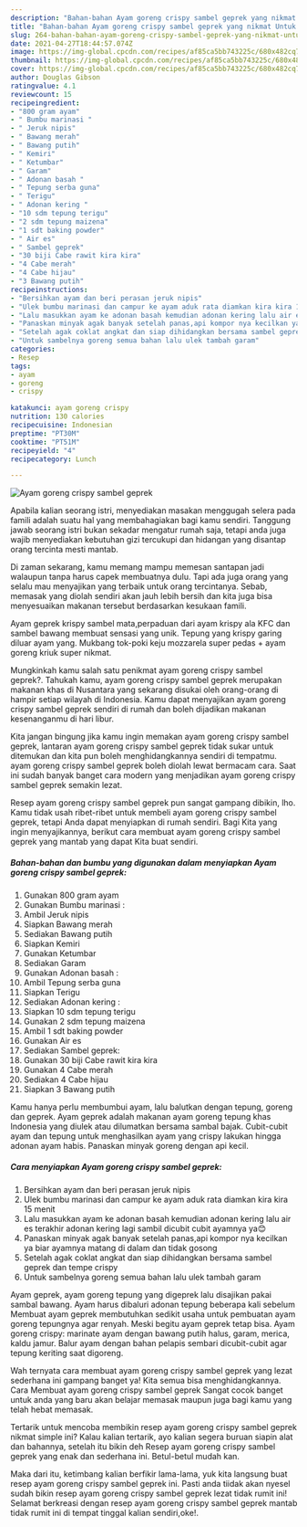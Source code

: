 ```yaml
---
description: "Bahan-bahan Ayam goreng crispy sambel geprek yang nikmat Untuk Jualan"
title: "Bahan-bahan Ayam goreng crispy sambel geprek yang nikmat Untuk Jualan"
slug: 264-bahan-bahan-ayam-goreng-crispy-sambel-geprek-yang-nikmat-untuk-jualan
date: 2021-04-27T18:44:57.074Z
image: https://img-global.cpcdn.com/recipes/af85ca5bb743225c/680x482cq70/ayam-goreng-crispy-sambel-geprek-foto-resep-utama.jpg
thumbnail: https://img-global.cpcdn.com/recipes/af85ca5bb743225c/680x482cq70/ayam-goreng-crispy-sambel-geprek-foto-resep-utama.jpg
cover: https://img-global.cpcdn.com/recipes/af85ca5bb743225c/680x482cq70/ayam-goreng-crispy-sambel-geprek-foto-resep-utama.jpg
author: Douglas Gibson
ratingvalue: 4.1
reviewcount: 15
recipeingredient:
- "800 gram ayam"
- " Bumbu marinasi "
- " Jeruk nipis"
- " Bawang merah"
- " Bawang putih"
- " Kemiri"
- " Ketumbar"
- " Garam"
- " Adonan basah "
- " Tepung serba guna"
- " Terigu"
- " Adonan kering "
- "10 sdm tepung terigu"
- "2 sdm tepung maizena"
- "1 sdt baking powder"
- " Air es"
- " Sambel geprek"
- "30 biji Cabe rawit kira kira"
- "4 Cabe merah"
- "4 Cabe hijau"
- "3 Bawang putih"
recipeinstructions:
- "Bersihkan ayam dan beri perasan jeruk nipis"
- "Ulek bumbu marinasi dan campur ke ayam aduk rata diamkan kira kira 15 menit"
- "Lalu masukkan ayam ke adonan basah kemudian adonan kering lalu air es terakhir adonan kering lagi sambil dicubit cubit ayamnya ya😊"
- "Panaskan minyak agak banyak setelah panas,api kompor nya kecilkan ya biar ayamnya matang di dalam dan tidak gosong"
- "Setelah agak coklat angkat dan siap dihidangkan bersama sambel geprek dan tempe crispy"
- "Untuk sambelnya goreng semua bahan lalu ulek tambah garam"
categories:
- Resep
tags:
- ayam
- goreng
- crispy

katakunci: ayam goreng crispy 
nutrition: 130 calories
recipecuisine: Indonesian
preptime: "PT30M"
cooktime: "PT51M"
recipeyield: "4"
recipecategory: Lunch

---
```



![Ayam goreng crispy sambel geprek](https://img-global.cpcdn.com/recipes/af85ca5bb743225c/680x482cq70/ayam-goreng-crispy-sambel-geprek-foto-resep-utama.jpg)

Apabila kalian seorang istri, menyediakan masakan menggugah selera pada famili adalah suatu hal yang membahagiakan bagi kamu sendiri. Tanggung jawab seorang istri bukan sekadar mengatur rumah saja, tetapi anda juga wajib menyediakan kebutuhan gizi tercukupi dan hidangan yang disantap orang tercinta mesti mantab.

Di zaman  sekarang, kamu memang mampu memesan santapan jadi walaupun tanpa harus capek membuatnya dulu. Tapi ada juga orang yang selalu mau menyajikan yang terbaik untuk orang tercintanya. Sebab, memasak yang diolah sendiri akan jauh lebih bersih dan kita juga bisa menyesuaikan makanan tersebut berdasarkan kesukaan famili. 

Ayam geprek krispy sambel mata,perpaduan dari ayam krispy ala KFC dan sambel bawang membuat sensasi yang unik. Tepung yang krispy garing diluar ayam yang. Mukbang tok-poki keju mozzarela super pedas + ayam goreng kriuk super nikmat.

Mungkinkah kamu salah satu penikmat ayam goreng crispy sambel geprek?. Tahukah kamu, ayam goreng crispy sambel geprek merupakan makanan khas di Nusantara yang sekarang disukai oleh orang-orang di hampir setiap wilayah di Indonesia. Kamu dapat menyajikan ayam goreng crispy sambel geprek sendiri di rumah dan boleh dijadikan makanan kesenanganmu di hari libur.

Kita jangan bingung jika kamu ingin memakan ayam goreng crispy sambel geprek, lantaran ayam goreng crispy sambel geprek tidak sukar untuk ditemukan dan kita pun boleh menghidangkannya sendiri di tempatmu. ayam goreng crispy sambel geprek boleh diolah lewat bermacam cara. Saat ini sudah banyak banget cara modern yang menjadikan ayam goreng crispy sambel geprek semakin lezat.

Resep ayam goreng crispy sambel geprek pun sangat gampang dibikin, lho. Kamu tidak usah ribet-ribet untuk membeli ayam goreng crispy sambel geprek, tetapi Anda dapat menyiapkan di rumah sendiri. Bagi Kita yang ingin menyajikannya, berikut cara membuat ayam goreng crispy sambel geprek yang mantab yang dapat Kita buat sendiri.

<!--inarticleads1-->

##### Bahan-bahan dan bumbu yang digunakan dalam menyiapkan Ayam goreng crispy sambel geprek:

1. Gunakan 800 gram ayam
1. Gunakan  Bumbu marinasi :
1. Ambil  Jeruk nipis
1. Siapkan  Bawang merah
1. Sediakan  Bawang putih
1. Siapkan  Kemiri
1. Gunakan  Ketumbar
1. Sediakan  Garam
1. Gunakan  Adonan basah :
1. Ambil  Tepung serba guna
1. Siapkan  Terigu
1. Sediakan  Adonan kering :
1. Siapkan 10 sdm tepung terigu
1. Gunakan 2 sdm tepung maizena
1. Ambil 1 sdt baking powder
1. Gunakan  Air es
1. Sediakan  Sambel geprek:
1. Gunakan 30 biji Cabe rawit kira kira
1. Gunakan 4 Cabe merah
1. Sediakan 4 Cabe hijau
1. Siapkan 3 Bawang putih


Kamu hanya perlu membumbui ayam, lalu balutkan dengan tepung, goreng dan geprek. Ayam geprek adalah makanan ayam goreng tepung khas Indonesia yang diulek atau dilumatkan bersama sambal bajak. Cubit-cubit ayam dan tepung untuk menghasilkan ayam yang crispy lakukan hingga adonan ayam habis. Panaskan minyak goreng dengan api kecil. 

<!--inarticleads2-->

##### Cara menyiapkan Ayam goreng crispy sambel geprek:

1. Bersihkan ayam dan beri perasan jeruk nipis
1. Ulek bumbu marinasi dan campur ke ayam aduk rata diamkan kira kira 15 menit
1. Lalu masukkan ayam ke adonan basah kemudian adonan kering lalu air es terakhir adonan kering lagi sambil dicubit cubit ayamnya ya😊
1. Panaskan minyak agak banyak setelah panas,api kompor nya kecilkan ya biar ayamnya matang di dalam dan tidak gosong
1. Setelah agak coklat angkat dan siap dihidangkan bersama sambel geprek dan tempe crispy
1. Untuk sambelnya goreng semua bahan lalu ulek tambah garam


Ayam geprek, ayam goreng tepung yang digeprek lalu disajikan pakai sambal bawang. Ayam harus dibaluri adonan tepung beberapa kali sebelum Membuat ayam geprek membutuhkan sedikit usaha untuk pembuatan ayam goreng tepungnya agar renyah. Meski begitu ayam geprek tetap bisa. Ayam goreng crispy: marinate ayam dengan bawang putih halus, garam, merica, kaldu jamur. Balur ayam dengan bahan pelapis sembari dicubit-cubit agar tepung keriting saat digoreng. 

Wah ternyata cara membuat ayam goreng crispy sambel geprek yang lezat sederhana ini gampang banget ya! Kita semua bisa menghidangkannya. Cara Membuat ayam goreng crispy sambel geprek Sangat cocok banget untuk anda yang baru akan belajar memasak maupun juga bagi kamu yang telah hebat memasak.

Tertarik untuk mencoba membikin resep ayam goreng crispy sambel geprek nikmat simple ini? Kalau kalian tertarik, ayo kalian segera buruan siapin alat dan bahannya, setelah itu bikin deh Resep ayam goreng crispy sambel geprek yang enak dan sederhana ini. Betul-betul mudah kan. 

Maka dari itu, ketimbang kalian berfikir lama-lama, yuk kita langsung buat resep ayam goreng crispy sambel geprek ini. Pasti anda tiidak akan nyesel sudah bikin resep ayam goreng crispy sambel geprek lezat tidak rumit ini! Selamat berkreasi dengan resep ayam goreng crispy sambel geprek mantab tidak rumit ini di tempat tinggal kalian sendiri,oke!.

